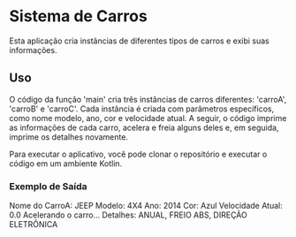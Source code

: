 # Sistema de Carros
Esta aplicação cria instâncias de diferentes tipos de carros e exibi suas informações.
## Uso 
O código da função 'main' cria três instâncias de carros diferentes: 'carroA', 'carroB' e 'carroC'. Cada instância é criada com parâmetros específicos, como nome modelo, ano, cor e velocidade atual. A seguir, o código imprime as informações de cada carro, acelera e freia alguns deles e, em seguida, imprime os detalhes novamente.

Para executar o aplicativo, você pode clonar o repositório e executar o código em um ambiente Kotlin.

### Exemplo de Saída
Nome do CarroA: JEEP
Modelo: 4X4
Ano: 2014
Cor: Azul
Velocidade Atual: 0.0
Acelerando o carro...
Detalhes: ANUAL, FREIO ABS, DIREÇÃO ELETRÔNICA
